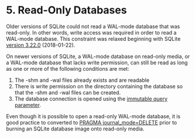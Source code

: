 # 5\. Read\-Only Databases


Older versions of SQLite could not read a WAL\-mode database that was
read\-only. In other words, write access was required in order to read a
WAL\-mode database. This constraint was relaxed beginning with
SQLite [version 3\.22\.0](releaselog/3_22_0.html) (2018\-01\-22\).



On newer versions of SQLite,
a WAL\-mode database on read\-only media, or a WAL\-mode database that lacks
write permission, can still be read as long as one or more of the following
conditions are met:


1. The \-shm and \-wal files already exists and are readable
2. There is write permission on the directory containing the database so
 that the \-shm and \-wal files can be created.
3. The database connection is opened using the
 [immutable query parameter](uri.html#uriimmutable).


Even though it is possible to open a read\-only WAL\-mode database,
it is good practice to converted to 
[PRAGMA journal\_mode\=DELETE](pragma.html#pragma_journal_mode) prior to burning an
SQLite database image onto read\-only media.




